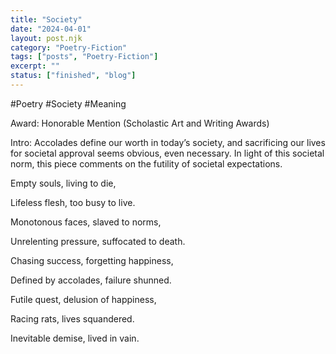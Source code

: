 ```yaml
---
title: "Society"
date: "2024-04-01"
layout: post.njk
category: "Poetry-Fiction"
tags: ["posts", "Poetry-Fiction"]
excerpt: ""
status: ["finished", "blog"]
---
```


#Poetry #Society #Meaning

Award: Honorable Mention (Scholastic Art and Writing Awards)

Intro: Accolades define our worth in today’s society, and sacrificing our lives for societal approval seems obvious, even necessary. In light of this societal norm, this piece comments on the futility of societal expectations.

Empty souls, living to die,

Lifeless flesh, too busy to live.

Monotonous faces, slaved to norms,

Unrelenting pressure, suffocated to death.

Chasing success, forgetting happiness,

Defined by accolades, failure shunned.

Futile quest, delusion of happiness,

Racing rats, lives squandered.

Inevitable demise, lived in vain.